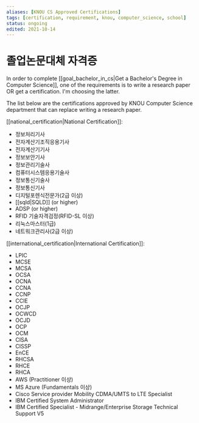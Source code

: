 ```yaml
---
aliases: [KNOU CS Approved Certifications]
tags: [certification, requirement, knou, computer_science, school]
status: ongoing
edited: 2021-10-14
---
```


# 졸업논문대체 자격증
In order to complete [[goal_bachelor_in_cs|Get a Bachelor's Degree in Computer Science]], one of the requirements is to write a research paper OR get a certification. I'm choosing the latter.

The list below are the certifications approved by KNOU Computer Science department that can replace writing a research paper.

[[national_certification|National Certification]]:
- 정보처리기사
- 전자계산기조직응용기사
- 전자계산기기사
- 정보보안기사
- 정보관리기술사
- 컴퓨터시스템응용기술사
- 정보통신기술사
- 정보통신기사
- 디지털포렌식전문가(2급 이상)
- [[sqld|SQLD]] (or higher)
- ADSP (or higher)
- RFID 기술자격검정(RFID-SL 이상)
- 리눅스마스터(1급)
- 네트워크관리사(2급 이상)

[[international_certification|International Certification]]:
- LPIC
- MCSE
- MCSA
- OCSA
- OCNA
- CCNA
- CCNP
- CCIE
- OCJP
- OCWCD
- OCJD
- OCP
- OCM
- CISA
- CISSP
- EnCE
- RHCSA
- RHCE
- RHCA
- AWS (Practitioner 이상)
- MS Azure (Fundamentals 이상)
- Cisco Service provider Mobility CDMA/UMTS to LTE Specialist
- IBM Certified System Administrator
- IBM Certified Specialist - Midrange/Enterprise Storage Technical Support V5
